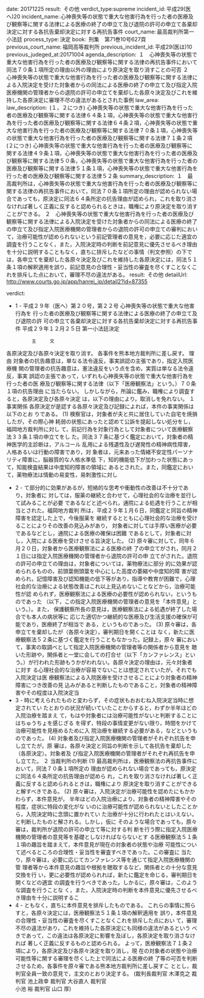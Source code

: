 
date: 20171225
result:  その他
verdict_type:supreme
incident_id: 平成29(医へ)20
incident_name: 心神喪失等の状態で重大な他害行為を行った者の医療及び観察等に関する法律による医療の終了の申立て及び退院の許可の申立て各棄却決定に対する各抗告棄却決定に対する再抗告事件
court_name: 最高裁判所第一小法廷
process_type: 決定
book:  刑集　第71巻10号627頁
previous_court_name: 福岡高等裁判所
previous_incident_id: 平成29(医ほ)10
previous_judeged_at:20171004
agenda_description:  １　心神喪失等の状態で重大な他害行為を行った者の医療及び観察等に関する法律の再抗告事件において同法７０条１項所定の理由以外の理由により原決定を取り消すことの可否 ２　心神喪失等の状態で重大な他害行為を行った者の医療及び観察等に関する法律による入院決定を受けた対象者からの同法による医療の終了の申立て及び指定入院医療機関の管理者からの退院の許可の申立てを棄却した各原々決定及びこれを維持した各原決定に審理不尽の違法があるとされた事例
law_area: 
law_description:  (１，２につき) 心神喪失等の状態で重大な他害行為を行った者の医療及び観察等に関する法律６４条１項，心神喪失等の状態で重大な他害行為を行った者の医療及び観察等に関する法律６４条２項，心神喪失等の状態で重大な他害行為を行った者の医療及び観察等に関する法律７０条１項，心神喪失等の状態で重大な他害行為を行った者の医療及び観察等に関する法律７１条２項 (２につき) 心神喪失等の状態で重大な他害行為を行った者の医療及び観察等に関する法律４９条１項，心神喪失等の状態で重大な他害行為を行った者の医療及び観察等に関する法律５０条，心神喪失等の状態で重大な他害行為を行った者の医療及び観察等に関する法律５１条１項，心神喪失等の状態で重大な他害行為を行った者の医療及び観察等に関する法律５２条
summary_description:  １　最高裁判所は，心神喪失等の状態で重大な他害行為を行った者の医療及び観察等に関する法律の再抗告事件において，同法７０条１項所定の理由が認められない場合であっても，原決定に同法６４条所定の抗告理由が認められ，これを取り消さなければ著しく正義に反すると認められるときは，職権により原決定を取り消すことができる。 ２　心神喪失等の状態で重大な他害行為を行った者の医療及び観察等に関する法律による入院決定を受けた対象者からの同法による医療の終了の申立て及び指定入院医療機関の管理者からの退院の許可の申立ての審判において，治療可能性が認められないという前記管理者の意見を，必要に応じた適宜の調査を行うことなく，また，入院決定時の判断を前記意見に優先させるべき理由を十分に説明することもなく，直ちに排斥したなどの事情（判文参照）の下では，各申立てを棄却した各原々決定及びこれを維持した各原決定には，同法５１条１項の解釈適用を誤り，前記意見の合理性・妥当性の審査を尽くすことなくこれを排斥した点において，審理不尽の違法がある。
result:  その他
detailUrl: http://www.courts.go.jp/app/hanrei_jp/detail2?id=87355

verdict:

- 1 - 
平成２９年（医へ）第２０号，第２２号 心神喪失等の状態で重大な他害行為を
行った者の医療及び観察等に関する法律による医療の終了の申立て及び退院の許
可の申立て各棄却決定に対する各抗告棄却決定に対する再抗告事件 
平成２９年１２月２５日 第一小法廷決定 
 
            主     文 
各原決定及び各原々決定を取り消す。 
各事件を熊本地方裁判所に差し戻す。 
            理     由 
 対象者の抗告趣意は，単なる法令違反，事実誤認の主張であり，指定入院医療機
関の管理者の抗告趣意は，憲法違反をいう点を含め，実質は単なる法令違反，事実
誤認の主張であって，いずれも心神喪失等の状態で重大な他害行為を行った者の医
療及び観察等に関する法律（以下「医療観察法」という。）７０条１項の抗告理由
に当たらない。 
 しかしながら，所論に鑑み，職権により調査すると，各原決定及び各原々決定
は，以下の理由により，取消しを免れない。 
 １ 事実関係 
 各原決定が是認する各原々決定及び記録によれば，本件の事実関係は以下のとお
りである。 
 (1) 検察官は，対象者が夫と共に居住していた自宅を焼損したが，その際心神
耗弱の状態にあったと認めて公訴を提起しない処分をし，福岡地方裁判所に対し
て，前記行為を対象行為として対象者について医療観察法３３条１項の申立てをし
た。同法３７条に基づく鑑定において，対象者の精神医学的主診断は，アルコール
乱用による残遺性及び遅発性の精神病性障害，人格あるいは行動の障害であり，対
象者は，元来あった情緒不安定性パーソナリティ障害に，脳器質的な人格水準低
下，知的機能低下が加わった状態にあって，知能検査結果は中度知的障害の領域に
あるとされた。また，同鑑定において，薬物療法は情動の易変性，易刺激性に対し
- 2 - 
て部分的に効果があるが，短絡的な思考や衝動性の改善は不十分であり，対象者に
対しては，服薬の継続と合わせて，心理社会的な治療を並行して試みることが必要
であるなどと述べられ，通院による処遇を行うことが相当とされた。福岡地方裁判
所は，平成２９年１月６日，同鑑定と同旨の精神障害を認定した上で，今後服薬を
継続するとともに心理社会的な治療を受けることによりその改善の見込みがあり，
対象者に対しては手厚い医療が必要であるなどとし，通院による医療の確保は困難
であるとして，対象者に対し，入院による医療を受けさせる旨決定した。 
 (2) 原々審に対して，同年６月２０日，対象者から医療観察法による医療の終
了の申立てがされ，同月２１日には指定入院医療機関の管理者から退院の許可の申
立てがされた。退院の許可の申立ての理由は，対象者については，薬物療法に部分
的に効果が認められるものの，前頭葉側頭葉を中心にした高度の萎縮や中度知的障
害が認められ，記憶障害及び認知機能の低下等があり，指導や教育が困難で，心理
社会的な治療による状態改善はこれ以上見込めないことなどから，治療可能性が認
められず，医療観察法による医療の必要性が認められない，というものであった
（以下，この指定入院医療機関の管理者の意見を「本件意見」という。）。また，
保護観察所長の意見は，医療観察法による処遇が終了した場合でも本人の病状等に
応じた適切かつ継続的な医療及び生活支援の確保が可能であり，医療終了が相当で
ある，というものであった。 
 (3) 原々審は，各申立てを棄却したが（各原々決定），審判期日を開くことは
なく，新たに医療観察法５２条に基づく鑑定を行うこともなかった。記録上，原々
審において，事実の取調べとして指定入院医療機関の管理者等の関係者から意見を
聴いた形跡や，関係者と一堂に会しての打合せ（以下「カンファレンス」とい
う。）が行われた形跡もうかがわれない。各原々決定の理由は，元々対象者に対す
る心理社会的な治療が容易でないことは想定されていたが，それでも入院決定は医
療観察法による入院医療を受けさせることにより対象者の精神障害につき改善の見
込みがあると判断したものであること，対象者の精神障害やその程度は入院決定当
- 3 - 
時に考えられたものと変わらず，その症状もおおむね入院決定当時に想定されてい
たとおりの状況が続いていたことからすると，わずか半年ほどの入院治療を踏まえ
て，もはや対象者には治療可能性がないと判断することにはちゅうちょを感じざる
を得ず，特段の事情変更がない限り，時間をかけて治療可能性を見極めるために入
院治療を継続する必要がある，などというものであった。 
 (4) 対象者及び指定入院医療機関の管理者がそれぞれ抗告を申し立てたが，原
審は，各原々決定と同旨の判断を示して各抗告を棄却した（各原決定）。対象者及
び指定入院医療機関の管理者がそれぞれ再抗告を申し立てた。 
 ２ 当裁判所の判断 
 (1) 最高裁判所は，医療観察法の再抗告事件において，同法７０条１項所定の
理由が認められない場合であっても，原決定に同法６４条所定の抗告理由が認めら
れ，これを取り消さなければ著しく正義に反すると認められるときは，職権により
原決定を取り消すことができると解すべきである。 
 (2) 原々審は，入院決定が治療可能性を認めたにもかかわらず，本件意見が，
半年ほどの入院治療により，対象者の精神障害やその程度，症状に特段の変化がな
いのに治療可能性が認められないとしたことから，入院決定時に念頭に置かれてい
た治療が十分に行われたとはいえない，と判断したものと解される。しかし，仮に
そのような場合であっても，原々審は，裁判所が退院の許可の申立て等に対する判
断を行う際に指定入院医療機関の管理者の意見等を基礎としなければならないとす
る医療観察法５１条１項の趣旨を踏まえて，本件意見が現在の対象者の状態や治療
可能性について述べるところの合理性・妥当性を審査すべきであった。この審査に
当たり，原々審は，必要に応じてカンファレンス等を通じて指定入院医療機関の管
理者等から本件意見の趣旨や根拠を聴取するなど，関係者との十分な意見交換を行
い，更に必要性が認められれば，新たに鑑定を命じる，審判期日を開くなどの適宜
の調査を行うべきであった。しかるに，原々審は，このような調査を行うことな
く，また，入院決定時の判断を本件意見に優先させるべき理由を十分に説明するこ
- 4 - 
ともなく，直ちに本件意見を排斥したものである。 
 これらの事情に照らすと，各原々決定には，医療観察法５１条１項の解釈適用を
誤り，本件意見の合理性・妥当性の審査を尽くすことなくこれを排斥した点におい
て，審理不尽の違法があり，これを維持した各原決定にも同様の違法があるという
べきであって，この違法は各原決定に影響を及ぼし，各原決定を取り消さなければ
著しく正義に反するものと認められる。 
 よって，医療観察法７１条２項により，各原決定及び各原々決定を取り消し，現
在の対象者の状態や治療可能性等に関する審理を尽くした上で同法による医療の終
了等の可否を判断させるため，各事件を原々審である熊本地方裁判所に差し戻すこ
ととし，裁判官全員一致の意見で，主文のとおり決定する。 
(裁判長裁判官 木澤克之 裁判官 池上政幸 裁判官 大谷直人 裁判官  
小池 裕 裁判官 山口 厚) 

                    